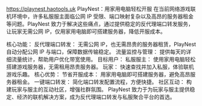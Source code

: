 https://playnest.haotools.uk
PlayNest：用家用电脑轻松开服
在当前网络游戏联机环境中，许多私服服主面临公网 IP 受限、端口映射复杂以及高昂的服务器租金等问题。PlayNest 致力于解决这些痛点，通过提供稳定的反代理端口转发服务，让玩家无需公网 IP，仅用家用电脑即可搭建服务器，降低开服成本。

核心功能：
反代理端口转发： 无需公网 IP，也无需昂贵的服务器租赁，PlayNest 自动分配公网 IP 与端口，保障数据传输稳定。
流量监控与管理： 提供每天的详细流量统计，帮助用户优化带宽使用。
目标用户：
私服服主： 使用家用电脑轻松搭建游戏服务器，无需租用昂贵服务器。
玩家： 快速查找并加入私服，体验联机游戏乐趣。
核心优势：
节省开服成本： 用家用电脑即可搭建服务器，避免高昂服务器租金。
一键端口转发： 简化端口转发配置流程，方便快捷。
社区互动： 构建玩家与服主的互动社区，增强社群氛围。
PlayNest 致力于为玩家与服主提供稳定、经济的联机解决方案，成为反代理端口转发与私服聚合平台的首选。
